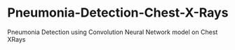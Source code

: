 # Pneumonia-Detection-Chest-X-Rays
Pneumonia Detection using Convolution Neural Network model on Chest XRays
